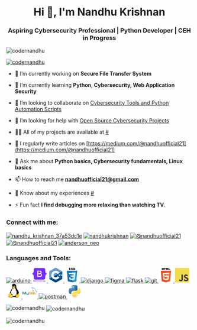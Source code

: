 <h1 align="center">Hi 👋, I'm Nandhu Krishnan</h1>
<h3 align="center">Aspiring Cybersecurity Professional | Python Developer | CEH in Progress</h3>

<p align="left"> <img src="https://komarev.com/ghpvc/?username=codernandhu&label=Profile%20views&color=0e75b6&style=flat" alt="codernandhu" /> </p>

<p align="left"> <a href="https://github.com/ryo-ma/github-profile-trophy"><img src="https://github-profile-trophy.vercel.app/?username=codernandhu" alt="codernandhu" /></a> </p>

- 🔭 I’m currently working on **Secure File Transfer System**

- 🌱 I’m currently learning **Python, Cybersecurity, Web Application Security**

- 👯 I’m looking to collaborate on [Cybersecurity Tools and Python Automation Scripts](#)

- 🤝 I’m looking for help with [Open Source Cybersecurity Projects](#)

- 👨‍💻 All of my projects are available at [#](#)

- 📝 I regularly write articles on [https://medium.com/@nandhuofficial21](https://medium.com/@nandhuofficial21)

- 💬 Ask me about **Python basics, Cybersecurity fundamentals, Linux basics**

- 📫 How to reach me **nandhuofficial21@gmail.com**

- 📄 Know about my experiences [#](#)

- ⚡ Fun fact **I find debugging more relaxing than watching TV.**

<h3 align="left">Connect with me:</h3>
<p align="left">
<a href="https://dev.to/nandhu_krishnan_37a53dc1e" target="blank"><img align="center" src="https://raw.githubusercontent.com/rahuldkjain/github-profile-readme-generator/master/src/images/icons/Social/devto.svg" alt="nandhu_krishnan_37a53dc1e" height="30" width="40" /></a>
<a href="https://linkedin.com/in/nandhukrishnan" target="blank"><img align="center" src="https://raw.githubusercontent.com/rahuldkjain/github-profile-readme-generator/master/src/images/icons/Social/linked-in-alt.svg" alt="nandhukrishnan" height="30" width="40" /></a>
<a href="https://medium.com/@nandhuofficial21" target="blank"><img align="center" src="https://raw.githubusercontent.com/rahuldkjain/github-profile-readme-generator/master/src/images/icons/Social/medium.svg" alt="@nandhuofficial21" height="30" width="40" /></a>
<a href="https://www.hackerrank.com/@nandhuofficial21" target="blank"><img align="center" src="https://raw.githubusercontent.com/rahuldkjain/github-profile-readme-generator/master/src/images/icons/Social/hackerrank.svg" alt="@nandhuofficial21" height="30" width="40" /></a>
<a href="https://www.leetcode.com/anderson_neo" target="blank"><img align="center" src="https://raw.githubusercontent.com/rahuldkjain/github-profile-readme-generator/master/src/images/icons/Social/leet-code.svg" alt="anderson_neo" height="30" width="40" /></a>
</p>

<h3 align="left">Languages and Tools:</h3>
<p align="left"> <a href="https://www.arduino.cc/" target="_blank" rel="noreferrer"> <img src="https://cdn.worldvectorlogo.com/logos/arduino-1.svg" alt="arduino" width="40" height="40"/> </a> <a href="https://getbootstrap.com" target="_blank" rel="noreferrer"> <img src="https://raw.githubusercontent.com/devicons/devicon/master/icons/bootstrap/bootstrap-plain-wordmark.svg" alt="bootstrap" width="40" height="40"/> </a> <a href="https://www.w3schools.com/cpp/" target="_blank" rel="noreferrer"> <img src="https://raw.githubusercontent.com/devicons/devicon/master/icons/cplusplus/cplusplus-original.svg" alt="cplusplus" width="40" height="40"/> </a> <a href="https://www.w3schools.com/css/" target="_blank" rel="noreferrer"> <img src="https://raw.githubusercontent.com/devicons/devicon/master/icons/css3/css3-original-wordmark.svg" alt="css3" width="40" height="40"/> </a> <a href="https://www.djangoproject.com/" target="_blank" rel="noreferrer"> <img src="https://cdn.worldvectorlogo.com/logos/django.svg" alt="django" width="40" height="40"/> </a> <a href="https://www.figma.com/" target="_blank" rel="noreferrer"> <img src="https://www.vectorlogo.zone/logos/figma/figma-icon.svg" alt="figma" width="40" height="40"/> </a> <a href="https://flask.palletsprojects.com/" target="_blank" rel="noreferrer"> <img src="https://www.vectorlogo.zone/logos/pocoo_flask/pocoo_flask-icon.svg" alt="flask" width="40" height="40"/> </a> <a href="https://git-scm.com/" target="_blank" rel="noreferrer"> <img src="https://www.vectorlogo.zone/logos/git-scm/git-scm-icon.svg" alt="git" width="40" height="40"/> </a> <a href="https://www.w3.org/html/" target="_blank" rel="noreferrer"> <img src="https://raw.githubusercontent.com/devicons/devicon/master/icons/html5/html5-original-wordmark.svg" alt="html5" width="40" height="40"/> </a> <a href="https://developer.mozilla.org/en-US/docs/Web/JavaScript" target="_blank" rel="noreferrer"> <img src="https://raw.githubusercontent.com/devicons/devicon/master/icons/javascript/javascript-original.svg" alt="javascript" width="40" height="40"/> </a> <a href="https://www.linux.org/" target="_blank" rel="noreferrer"> <img src="https://raw.githubusercontent.com/devicons/devicon/master/icons/linux/linux-original.svg" alt="linux" width="40" height="40"/> </a> <a href="https://www.mysql.com/" target="_blank" rel="noreferrer"> <img src="https://raw.githubusercontent.com/devicons/devicon/master/icons/mysql/mysql-original-wordmark.svg" alt="mysql" width="40" height="40"/> </a> <a href="https://postman.com" target="_blank" rel="noreferrer"> <img src="https://www.vectorlogo.zone/logos/getpostman/getpostman-icon.svg" alt="postman" width="40" height="40"/> </a> <a href="https://www.python.org" target="_blank" rel="noreferrer"> <img src="https://raw.githubusercontent.com/devicons/devicon/master/icons/python/python-original.svg" alt="python" width="40" height="40"/> </a> </p>

<p><img align="left" src="https://github-readme-stats.vercel.app/api/top-langs?username=codernandhu&show_icons=true&locale=en&layout=compact" alt="codernandhu" /></p>

<p>&nbsp;<img align="center" src="https://github-readme-stats.vercel.app/api?username=codernandhu&show_icons=true&locale=en" alt="codernandhu" /></p>

<p><img align="center" src="https://github-readme-streak-stats.herokuapp.com/?user=codernandhu&" alt="codernandhu" /></p>
